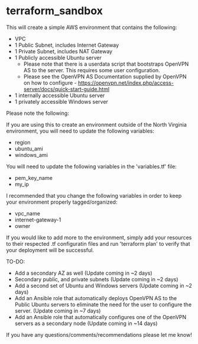 # terraform_sandbox
This will create a simple AWS environment that contains the following:
 - VPC
 - 1 Public Subnet, includes Internet Gateway
 - 1 Private Subnet, includes NAT Gateway
 - 1 Publicly accessible Ubuntu server
    - Please note that there is a userdata script that bootstraps OpenVPN AS to the server. This requires some user configuration. 
    - Please see the OpenVPN AS Documentation supplied by OpenVPN on how to configure - https://openvpn.net/index.php/access-server/docs/quick-start-guide.html
 - 1 internally accessible Ubuntu server
 - 1 privately accessible Windows server 

Please note the following:

If you are using this to create an environment outside of the North Virginia environment, you will need to update the following variables:
 - region
 - ubuntu_ami
 - windows_ami

You will need to update the following variables in the 'variables.tf' file:
 - pem_key_name
 - my_ip

I recommended that you change the following variables in order to keep your environment properly tagged/organized:
 - vpc_name
 - internet-gateway-1
 - owner

If you would like to add more to the environment, simply add your resources to their respected .tf configuratin files and run 'terraform plan' to verify that your deployment will be successful.

TO-DO:
 - Add a secondary AZ as well (Update coming in ~2 days)
 - Secondary public, and private subnets (Update coming in ~2 days)
 - Add a second set of Ubuntu and Windows servers (Update coming in ~2 days)
 - Add an Ansible role that automatically deploys OpenVPN AS to the Public Ubuntu servers to eliminate the need for the user to configure the server. (Update coming in ~7 days) 
 - Add an Ansible role that automatically configures one of the OpenVPN servers as a secondary node (Update coming in ~14 days)

If you have any questions/comments/recommendations please let me know!
